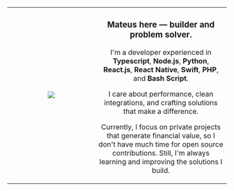 <table>
  <tr>
    <td width="40%">
      <div align="center" width="90%">
        <img src="https://github-readme-stats.vercel.app/api/top-langs/?username=mateuspdasilva&layout=compact" />
      </div>
    </td>
    <td width="60%">
      <div align="center" width="90%">
          <h3>Mateus here — builder and problem solver.</h3>
          <p>I'm a developer experienced in <b>Typescript</b>, <b>Node.js</b>, <b>Python</b>, <b>React.js</b>, <b>React Native</b>, <b>Swift</b>, <b>PHP</b>, and <b>Bash Script</b>.</p>
          <p>I care about performance, clean integrations, and crafting solutions that make a difference.</p>
          <p>Currently, I focus on private projects that generate financial value, so I don't have much time for open source contributions. Still, I'm always learning and improving the solutions I build.</p>
      </div>
    </td>
  </tr>
</table>
